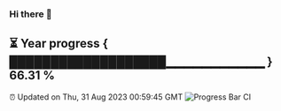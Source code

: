 ### Hi there 👋
⏳ Year progress { ███████████████████▁▁▁▁▁▁▁▁▁▁▁ } 66.31 %
---
⏰ Updated on Thu, 31 Aug 2023 00:59:45 GMT
![Progress Bar CI](https://github.com/liununu/liununu/workflows/Progress%20Bar%20CI/badge.svg)
